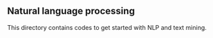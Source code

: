 ## Natural language processing

This directory contains codes to get started with NLP and text mining. 
